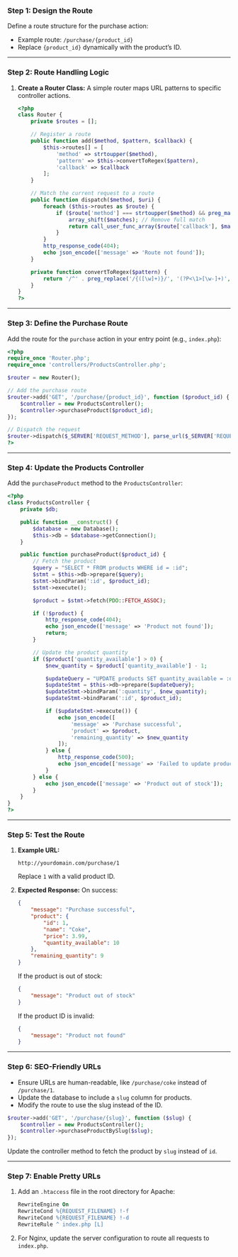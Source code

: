 ### **Step 1: Design the Route**
Define a route structure for the purchase action:
- Example route: `/purchase/{product_id}`
- Replace `{product_id}` dynamically with the product’s ID.

---

### **Step 2: Route Handling Logic**
1. **Create a Router Class:**
   A simple router maps URL patterns to specific controller actions.

   ```php
   <?php
   class Router {
       private $routes = [];

       // Register a route
       public function add($method, $pattern, $callback) {
           $this->routes[] = [
               'method' => strtoupper($method),
               'pattern' => $this->convertToRegex($pattern),
               'callback' => $callback
           ];
       }

       // Match the current request to a route
       public function dispatch($method, $uri) {
           foreach ($this->routes as $route) {
               if ($route['method'] === strtoupper($method) && preg_match($route['pattern'], $uri, $matches)) {
                   array_shift($matches); // Remove full match
                   return call_user_func_array($route['callback'], $matches);
               }
           }
           http_response_code(404);
           echo json_encode(['message' => 'Route not found']);
       }

       private function convertToRegex($pattern) {
           return '/^' . preg_replace('/{([\w]+)}/', '(?P<\1>[\w-]+)', str_replace('/', '\/', $pattern)) . '$/';
       }
   }
   ?>
   ```

---

### **Step 3: Define the Purchase Route**
Add the route for the `purchase` action in your entry point (e.g., `index.php`):

```php
<?php
require_once 'Router.php';
require_once 'controllers/ProductsController.php';

$router = new Router();

// Add the purchase route
$router->add('GET', '/purchase/{product_id}', function ($product_id) {
    $controller = new ProductsController();
    $controller->purchaseProduct($product_id);
});

// Dispatch the request
$router->dispatch($_SERVER['REQUEST_METHOD'], parse_url($_SERVER['REQUEST_URI'], PHP_URL_PATH));
?>
```

---

### **Step 4: Update the Products Controller**
Add the `purchaseProduct` method to the `ProductsController`:

```php
<?php
class ProductsController {
    private $db;

    public function __construct() {
        $database = new Database();
        $this->db = $database->getConnection();
    }

    public function purchaseProduct($product_id) {
        // Fetch the product
        $query = "SELECT * FROM products WHERE id = :id";
        $stmt = $this->db->prepare($query);
        $stmt->bindParam(':id', $product_id);
        $stmt->execute();

        $product = $stmt->fetch(PDO::FETCH_ASSOC);

        if (!$product) {
            http_response_code(404);
            echo json_encode(['message' => 'Product not found']);
            return;
        }

        // Update the product quantity
        if ($product['quantity_available'] > 0) {
            $new_quantity = $product['quantity_available'] - 1;

            $updateQuery = "UPDATE products SET quantity_available = :quantity WHERE id = :id";
            $updateStmt = $this->db->prepare($updateQuery);
            $updateStmt->bindParam(':quantity', $new_quantity);
            $updateStmt->bindParam(':id', $product_id);

            if ($updateStmt->execute()) {
                echo json_encode([
                    'message' => 'Purchase successful',
                    'product' => $product,
                    'remaining_quantity' => $new_quantity
                ]);
            } else {
                http_response_code(500);
                echo json_encode(['message' => 'Failed to update product quantity']);
            }
        } else {
            echo json_encode(['message' => 'Product out of stock']);
        }
    }
}
?>
```

---

### **Step 5: Test the Route**
1. **Example URL:**
   ```
   http://yourdomain.com/purchase/1
   ```
   Replace `1` with a valid product ID.

2. **Expected Response:**
   On success:
   ```json
   {
       "message": "Purchase successful",
       "product": {
           "id": 1,
           "name": "Coke",
           "price": 3.99,
           "quantity_available": 10
       },
       "remaining_quantity": 9
   }
   ```

   If the product is out of stock:
   ```json
   {
       "message": "Product out of stock"
   }
   ```

   If the product ID is invalid:
   ```json
   {
       "message": "Product not found"
   }
   ```

---

### **Step 6: SEO-Friendly URLs**
- Ensure URLs are human-readable, like `/purchase/coke` instead of `/purchase/1`.
- Update the database to include a `slug` column for products.
- Modify the route to use the slug instead of the ID.

```php
$router->add('GET', '/purchase/{slug}', function ($slug) {
    $controller = new ProductsController();
    $controller->purchaseProductBySlug($slug);
});
```

Update the controller method to fetch the product by `slug` instead of `id`.

---

### **Step 7: Enable Pretty URLs**
1. Add an `.htaccess` file in the root directory for Apache:
   ```apache
   RewriteEngine On
   RewriteCond %{REQUEST_FILENAME} !-f
   RewriteCond %{REQUEST_FILENAME} !-d
   RewriteRule ^ index.php [L]
   ```

2. For Nginx, update the server configuration to route all requests to `index.php`.
